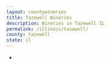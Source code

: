 ```yaml
---
layout: countywineries
title: Tazewell Wineries
description: Wineries in Tazewell IL
permalink: /illinois/tazewell/
county: tazewell
state: il
---
```

-
